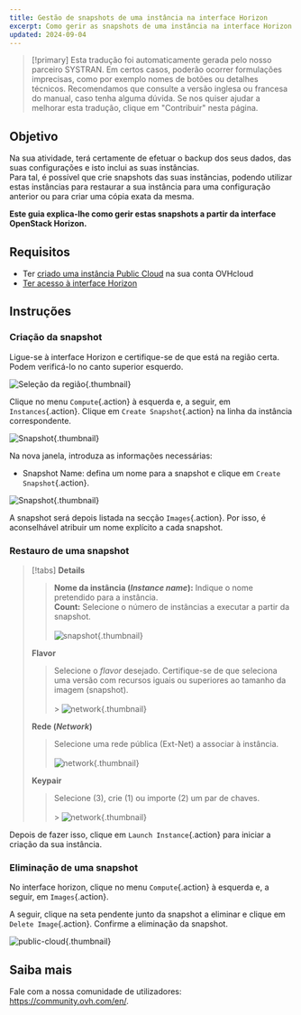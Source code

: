```yaml
---
title: Gestão de snapshots de uma instância na interface Horizon
excerpt: Como gerir as snapshots de uma instância na interface Horizon
updated: 2024-09-04
---
```


> [!primary]
> Esta tradução foi automaticamente gerada pelo nosso parceiro SYSTRAN. Em certos casos, poderão ocorrer formulações imprecisas, como por exemplo nomes de botões ou detalhes técnicos. Recomendamos que consulte a versão inglesa ou francesa do manual, caso tenha alguma dúvida. Se nos quiser ajudar a melhorar esta tradução, clique em "Contribuir" nesta página.
>

## Objetivo

Na sua atividade, terá certamente de efetuar o backup dos seus dados, das suas configurações e isto inclui as suas instâncias.<br>
Para tal, é possível que crie snapshots das suas instâncias, podendo utilizar estas instâncias para restaurar a sua instância para uma configuração anterior ou para criar uma cópia exata da mesma.

**Este guia explica-lhe como gerir estas snapshots a partir da interface OpenStack Horizon.**

## Requisitos

- Ter [criado uma instância Public Cloud](/pages/public_cloud/compute/public-cloud-first-steps#3o-passo-criacao-de-uma-instancia) na sua conta OVHcloud
- [Ter acesso à interface Horizon](/pages/public_cloud/compute/introducing_horizon)

## Instruções

### Criação da snapshot

Ligue-se à interface Horizon e certifique-se de que está na região certa. Podem verificá-lo no canto superior esquerdo. 

![Seleção da região](images/region2021.png){.thumbnail}

Clique no menu `Compute`{.action} à esquerda e, a seguir, em `Instances`{.action}. Clique em `Create Snapshot`{.action} na linha da instância correspondente.

![Snapshot](images/createsnapshot.png){.thumbnail}

Na nova janela, introduza as informações necessárias:

* Snapshot Name: defina um nome para a snapshot e clique em `Create Snapshot`{.action}.

![Snapshot](images/createsnapshot2.png){.thumbnail}

A snapshot será depois listada na secção `Images`{.action}. Por isso, é aconselhável atribuir um nome explícito a cada snapshot.

### Restauro de uma snapshot

> [!tabs]
> **Details**
>>
>> **Nome da instância (*Instance name*):** Indique o nome pretendido para a instância.<br>
>> **Count:** Selecione o número de instâncias a executar a partir da snapshot.<br><br>
>>![snapshot](images/restornapshot1.png){.thumbnail}<br>
>>
> **Flavor**
>>
>> Selecione o *flavor* desejado. Certifique-se de que seleciona uma versão com recursos iguais ou superiores ao tamanho da imagem (snapshot).<br><br>>
>>![network](images/restornapshot2.png){.thumbnail}<br>
>>
> **Rede (*Network*)**
>>
>> Selecione uma rede pública (Ext-Net) a associar à instância.<br><br>
>>![network](images/restornapshot3.png){.thumbnail}<br>
>>
> **Keypair**
>>
>> Selecione (3), crie (1) ou importe (2) um par de chaves.<br><br>>
>>![network](images/restornapshot4.png){.thumbnail}<br>
>>

Depois de fazer isso, clique em `Launch Instance`{.action} para iniciar a criação da sua instância.

### Eliminação de uma snapshot

No interface horizon, clique no menu `Compute`{.action} à esquerda e, a seguir, em `Images`{.action}.

A seguir, clique na seta pendente junto da snapshot a eliminar e clique em `Delete Image`{.action}. Confirme a eliminação da snapshot.

![public-cloud](images/deletesnapshot.png){.thumbnail}

## Saiba mais

Fale com a nossa comunidade de utilizadores: <https://community.ovh.com/en/>.
